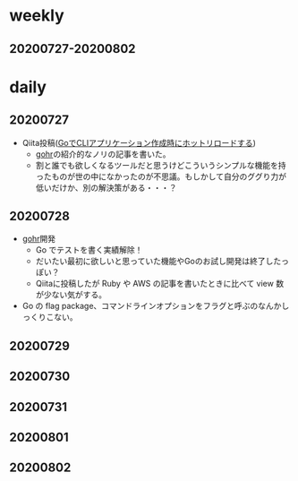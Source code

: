 # weekly
## 20200727-20200802

# daily
## 20200727
* Qiita投稿([GoでCLIアプリケーション作成時にホットリロードする](https://qiita.com/longtime1116/items/ff606ef336359660beb0))
  * [gohr](https://github.com/longtime1116/gohr)の紹介的なノリの記事を書いた。
  * 割と誰でも欲しくなるツールだと思うけどこういうシンプルな機能を持ったものが世の中になかったのが不思議。もしかして自分のググり力が低いだけか、別の解決策がある・・・？


## 20200728
* [gohr](https://github.com/longtime1116/gohr)開発
  * Go でテストを書く実績解除！
  * だいたい最初に欲しいと思っていた機能やGoのお試し開発は終了したっぽい？
  * Qiitaに投稿したが Ruby や AWS の記事を書いたときに比べて view 数が少ない気がする。
* Go の flag package、コマンドラインオプションをフラグと呼ぶのなんかしっくりこない。

## 20200729

## 20200730

## 20200731

## 20200801

## 20200802

